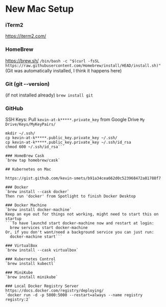 # New Mac Setup

### iTerm2
https://iterm2.com/

### HomeBrew
https://brew.sh/
`/bin/bash -c "$(curl -fsSL https://raw.githubusercontent.com/Homebrew/install/HEAD/install.sh)"`
(Git was automatically installed, I think it happens here)

### Git (git --version)
(if not installed already)
`brew install git`

### GitHub
SSH Keys: 
Pull `kevin-at-k*****.private_key` from Google Drive `My Drive/Keys/MyKeyPairs/`
```
mkdir ~/.ssh/
cp kevin-at-k*****.public_key.private_key ~/.ssh/
cp kevin-at-k*****.public_key.private_key ~/.ssh/id_rsa
chmod 600 ~/.ssh/id_rsa```

### HomeBrew Cask
`brew tap homebrew/cask`

## Kubernetes on Mac

https://gist.github.com/kevin-smets/b91a34cea662d0c523968472a81788f7

### Docker
`brew install --cask docker`
Then run 'docker' from Spotlight to finish Docker Desktop

### Docker Machine
`brew install docker-machine`
Keep an eye out for things not working, might need to start this on startup
```To have launchd start docker-machine now and restart at login:
  brew services start docker-machine
Or, if you don't want/need a background service you can just run:
  docker-machine start```

### VirtualBox
`brew install --cask virtualbox`

### Kubernetes Control
`brew install kubectl`

### MiniKube
`brew install minikube`

### Local Docker Registry Server
https://docs.docker.com/registry/deploying/
`docker run -d -p 5000:5000 --restart=always --name registry registry:2`
